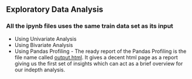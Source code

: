 ## Exploratory Data Analysis
### All the ipynb files uses the same train data set as its input
* Using Univariate Analysis
* Using Bivariate Analysis
* Using Pandas Profiling - The ready report of the Pandas Profiling is the file name called [output.html](https://github.com/AnoopKiranAM/Machine-Learning-Projetcs/blob/main/EDA/output.html). It gives a decent html page as a report giving us the first set of insights which can act as a brief overview for our indepth analysis. 
